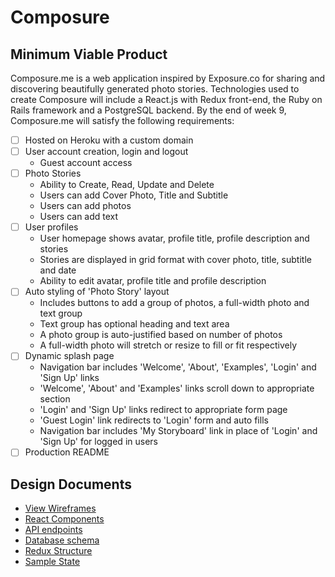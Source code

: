 # Composure


## Minimum Viable Product

Composure.me is a web application inspired by Exposure.co for sharing and discovering beautifully generated photo stories. Technologies used to create Composure will include a React.js with Redux front-end, the Ruby on Rails framework and a PostgreSQL backend. By the end of week 9, Composure.me will satisfy the following requirements:

- [ ] Hosted on Heroku with a custom domain
- [ ] User account creation, login and logout
  - Guest account access
- [ ] Photo Stories
  - Ability to Create, Read, Update and Delete
  - Users can add Cover Photo, Title and Subtitle
  - Users can add photos
  - Users can add text
- [ ] User profiles
  - User homepage shows avatar, profile title, profile description and stories
  - Stories are displayed in grid format with cover photo, title, subtitle and date
  - Ability to edit avatar, profile title and profile description
- [ ] Auto styling of 'Photo Story' layout
  - Includes buttons to add a group of photos, a full-width photo and text group
  - Text group has optional heading and text area
  - A photo group is auto-justified based on number of photos
  - A full-width photo will stretch or resize to fill or fit respectively
- [ ] Dynamic splash page
  - Navigation bar includes 'Welcome', 'About', 'Examples', 'Login' and 'Sign Up' links
  - 'Welcome', 'About' and 'Examples' links scroll down to appropriate section
  - 'Login' and 'Sign Up' links redirect to appropriate form page
  - 'Guest Login' link redirects to 'Login' form and auto fills
  - Navigation bar includes 'My Storyboard' link in place of 'Login' and 'Sign Up' for logged in users
- [ ] Production README

## Design Documents
* [View Wireframes][wireframes]
* [React Components][components]
* [API endpoints][api-endpoints]
* [Database schema][schema]
* [Redux Structure][redux-structure]
* [Sample State][sample-state]

[wireframes]: ./wireframes/
[components]: ./component-hierarchy.md
[redux-structure]: ./redux-structure.md
[sample-state]: ./sample-state.md
[api-endpoints]: ./api-endpoints.md
[schema]: ./schema.md
[redux-structure]: ./redux-structure.md
[sample-state]: ./sample-state.md
[Implementation Timeline]: ./phases

